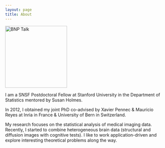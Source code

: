 ```yaml
---
layout: page
title: About
---
```


<img src="https://web.stanford.edu/~cseiler/BNP-Talk-Seiler.jpg" alt="BNP Talk" style="width: 200px;"/>

I am a SNSF Postdoctoral Fellow at Stanford University in the Department of Statistics mentored by Susan Holmes. 

In 2012, I obtained my joint PhD co-advised by Xavier Pennec & Mauricio Reyes at Inria in France & University of Bern in Switzerland. 

My research focuses on the statistical analysis of medical imaging data. Recently, I started to combine heterogeneous brain data (structural and diffusion images with cognitive tests). I like to work application-driven and explore interesting theoretical problems along the way.